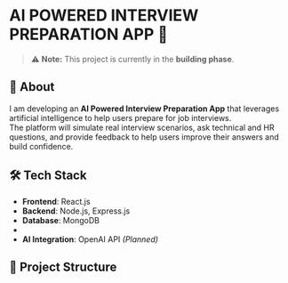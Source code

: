 # AI POWERED INTERVIEW PREPARATION APP 🚀

> ⚠️ **Note:** This project is currently in the **building phase**.

## 📖 About

I am developing an **AI Powered Interview Preparation App** that leverages artificial intelligence to help users prepare for job interviews.  
The platform will simulate real interview scenarios, ask technical and HR questions, and provide feedback to help users improve their answers and build confidence.

## 🛠 Tech Stack

- **Frontend**: React.js  
- **Backend**: Node.js, Express.js  
- **Database**: MongoDB
- 
- **AI Integration**: OpenAI API *(Planned)*

## 📁 Project Structure



